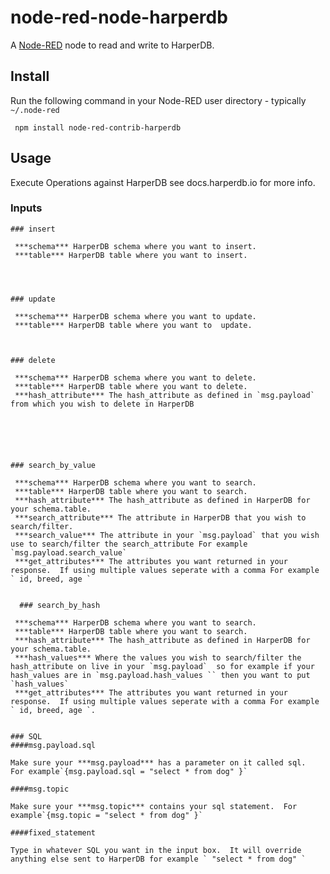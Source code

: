 node-red-node-harperdb
========================
A <a href="http://nodered.org" target="_new">Node-RED</a> node to read and write to HarperDB.

Install
-------

Run the following command in your Node-RED user directory - typically `~/.node-red`
```
 npm install node-red-contrib-harperdb
```

Usage
-----


 Execute Operations against HarperDB see docs.harperdb.io for more info. 
   ### Inputs

    ### insert
    
     ***schema*** HarperDB schema where you want to insert. 
     ***table*** HarperDB table where you want to insert. 


    

    ### update
    
     ***schema*** HarperDB schema where you want to update. 
     ***table*** HarperDB table where you want to  update. 
    


    ### delete
    
     ***schema*** HarperDB schema where you want to delete. 
     ***table*** HarperDB table where you want to delete. 
     ***hash_attribute*** The hash_attribute as defined in `msg.payload` from which you wish to delete in HarperDB

    




    ### search_by_value
    
     ***schema*** HarperDB schema where you want to search. 
     ***table*** HarperDB table where you want to search. 
     ***hash_attribute*** The hash_attribute as defined in HarperDB for your schema.table. 
     ***search_attribute*** The attribute in HarperDB that you wish to search/filter. 
     ***search_value*** The attribute in your `msg.payload` that you wish use to search/filter the search_attribute For example `msg.payload.search_value`
     ***get_attributes*** The attributes you want returned in your response.  If using multiple values seperate with a comma For example ` id, breed, age `

    
      ### search_by_hash
    
     ***schema*** HarperDB schema where you want to search. 
     ***table*** HarperDB table where you want to search. 
     ***hash_attribute*** The hash_attribute as defined in HarperDB for your schema.table. 
     ***hash_values*** Where the values you wish to search/filter the hash_attribute on live in your `msg.payload`  so for example if your hash_values are in `msg.payload.hash_values `` then you want to put `hash_values`
     ***get_attributes*** The attributes you want returned in your response.  If using multiple values seperate with a comma For example ` id, breed, age `.

    
    ### SQL
    ####msg.payload.sql
    
    Make sure your ***msg.payload*** has a parameter on it called sql.  For example`{msg.payload.sql = "select * from dog" }`
    
    ####msg.topic
    
    Make sure your ***msg.topic*** contains your sql statement.  For example`{msg.topic = "select * from dog" }`
    
    ####fixed_statement
    
    Type in whatever SQL you want in the input box.  It will override anything else sent to HarperDB for example ` "select * from dog" `
